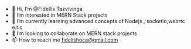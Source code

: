 - 👋 Hi, I’m @Fidellis Tazvivinga
- 👀 I’m interested in MERN Stack projects
- 🌱 I’m currently learning advanced concepts of Nodejs , socketio,webrtc e.t.c
- 💞️ I’m looking to collaborate on MERN stack projects
- 📫 How to reach me fidelishoca@gmail.com

 
